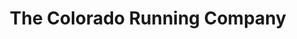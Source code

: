 ---
title: "The Colorado Running Company"
url: /colorado-springs/the-colorado-running-company/
shop: Schuhe
---